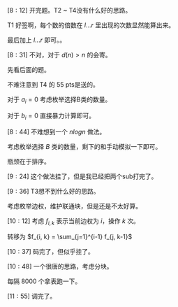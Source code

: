 $[8 : 12]$ 开完题。T2 ~ T4没有什么好的思路。

T1 好签啊，每个数的倍数在 $l ... r$ 里出现的次数显然能算出来。

最后加上 $l ... r$ 即可。。

$[8 : 31]$ 不对，对于 $d(n) > n$ 的会寄。

先看后面的题。

不难注意到 T4 的 55 pts是送的。

对于 $a_i = 0$ 考虑枚举选择B类的数量。

对于 $b_i = 0$ 直接暴力计算即可。

$[8 : 44]$ 不难想到一个 $n log n$ 做法。

考虑枚举选择 $B$ 类的数量，剩下的和手动模拟一下即可。

瓶颈在于排序。

$[9 : 24]$ 这个做法挂了，但是我已经把两个sub打完了。


$[9 : 36]$ T3想不到什么好的思路。

考虑枚举边权，维护联通块，但是还是不太好算。

$[10 : 12]$ 考虑 $f_{i, k}$ 表示当前边权为 $i$，操作 $k$ 次。

转移为 $f_{i, k} = \sum_{j=1}^{i-1} f_{j, k-1}$

$[10 : 37]$ 码完了，但似乎挂了。

$[10 : 48]$ 一个很唐的思路，考虑分块。

每隔 $8000$ 个拿表跑一下。

$[11 : 55]$ 调完了。
